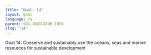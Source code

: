 ```yaml
---
title: "Goal: 14"
layout: goal
language: ru
parent: SDG_INDICATOR_INFO
slug: "14"
---
```

Goal 14: Conserve and sustainably use the oceans, seas and marine resources for sustainable development